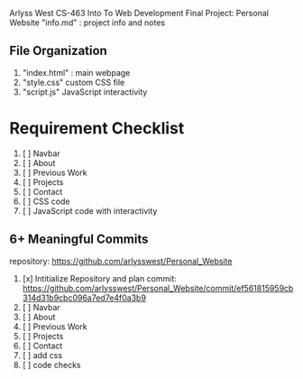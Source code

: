 Arlyss West
CS-463 Into To Web Development
Final Project: Personal Website
"info.md" : project info and notes

## File Organization

1. "index.html" : main webpage
2. "style.css" custom CSS file
3. "script.js" JavaScript interactivity

# Requirement Checklist

1. [ ] Navbar
2. [ ] About
3. [ ] Previous Work
4. [ ] Projects
5. [ ] Contact
6. [ ] CSS code
7. [ ] JavaScript code with interactivity

## 6+ Meaningful Commits

repository: https://github.com/arlysswest/Personal_Website

1. [x] Intitialize Repository and plan
       commit: https://github.com/arlysswest/Personal_Website/commit/ef561815959cb314d31b9cbc096a7ed7e4f0a3b9
2. [ ] Navbar
3. [ ] About
4. [ ] Previous Work
5. [ ] Projects
6. [ ] Contact
7. [ ] add css
8. [ ] code checks
